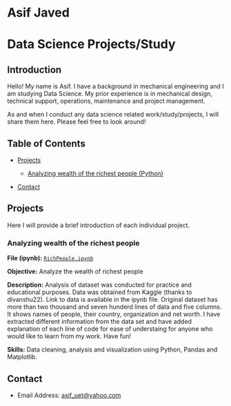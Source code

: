 # Asif Javed
# Data Science Projects/Study

## Introduction
Hello! My name is Asif. I have a background in mechanical engineering and I am studying Data Science. 
My prior experience is in mechanical design, technical support, operations, maintenance and project management.

As and when I conduct any data science related work/study/projects, I will share them here. Please feel free to look around!


## Table of Contents

- [Projects](https://github.com/AJMech/Data-Science/blob/main/README.md#projects)
    - [Analyzing wealth of the richest people (Python)](https://github.com/AJMech/Data-Science#Analyzing-wealth-of-the-richest-people)
    
- [Contact](https://github.com/AJMech/Data-Science/blob/main/README.md#contact)
## Projects
Here I will provide a brief introduction of each individual project.

### Analyzing wealth of the richest people
**File (ipynb):** [`RichPeople.ipynb`](https://github.com/AJMech/Projects/blob/main/RichPeople.ipynb)

**Objective:** Analyze the wealth of richest people

**Description:** Analysis of dataset was conducted for practice and educational purposes. Data was obtained from Kaggle (thanks to divanshu22). Link to data is available in the ipynb file. Original dataset has more than two thousand and seven hunderd lines of data and five columns. It shows names of people, their country, organization and net worth. I have extracted different information from the data set and have added explanation of each line of code for ease of understaing for anyone who would like to learn from my work. Have fun!

**Skills:** Data cleaning, analysis and visualization using Python, Pandas and Matplotlib.


## Contact
- Email Address: asif_uet@yahoo.com
